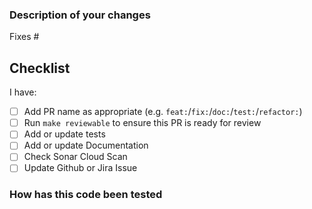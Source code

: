 <!--
Thank you for helping to improve Crossplane Provider IONOS Cloud!
-->

### Description of your changes

<!--
Briefly describe what this pull request does. Be sure to direct your reviewers'
attention to anything that needs special consideration.

We love pull requests that resolve an open Crossplane Provider IONOS Cloud issue. 
If yours does, you can uncomment the below line to indicate which issue your PR fixes, for example
"Fixes #500":

-->
Fixes #

## Checklist

<!-- Please check the completed items below -->
<!-- Not all changes require documentation updates or tests to be added or updated -->

I have:

- [ ] Add PR name as appropriate (e.g. `feat:`/`fix:`/`doc:`/`test:`/`refactor:`)
- [ ] Run `make reviewable` to ensure this PR is ready for review
- [ ] Add or update tests
- [ ] Add or update Documentation
- [ ] Check Sonar Cloud Scan
- [ ] Update Github or Jira Issue

### How has this code been tested

<!--
Before reviewers can be confident in the correctness of this pull request, it
needs to tested and shown to be correct. Briefly describe the testing that has
already been done or which is planned for this change.
-->
